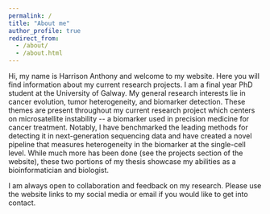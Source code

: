 ```yaml
---
permalink: /
title: "About me"
author_profile: true
redirect_from: 
  - /about/
  - /about.html
---
```


Hi, my name is Harrison Anthony and welcome to my website. Here you will find information about my current research projects. I am a final year PhD student at the 
University of Galway. My general research interests lie in cancer 
evolution, tumor heterogeneity, and biomarker detection. These themes are present throughout my current
research project which centers on microsatellite instability -- a biomarker used in precision medicine for cancer treatment. 
Notably, I have benchmarked the leading methods for detecting it in next-generation sequencing data and have created a 
novel pipeline that measures heterogeneity in the biomarker at the single-cell level. While much more has been done 
(see the projects section of the website), these two portions of my thesis showcase my abilities as a bioinformatician and 
biologist.

I am always open to collaboration and feedback on my research. Please use the website links 
to my social media or email if you would like to get into contact. 
